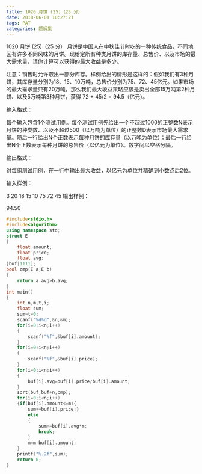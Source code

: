 ```yaml
---
title: 1020 月饼 (25)（25 分）
date: 2018-06-01 10:27:21
tags: PAT
categories: 题解集
---
```


1020 月饼 (25)（25 分）
月饼是中国人在中秋佳节时吃的一种传统食品，不同地区有许多不同风味的月饼。现给定所有种类月饼的库存量、总售价、以及市场的最大需求量，请你计算可以获得的最大收益是多少。

注意：销售时允许取出一部分库存。样例给出的情形是这样的：假如我们有3种月饼，其库存量分别为18、15、10万吨，总售价分别为75、72、45亿元。如果市场的最大需求量只有20万吨，那么我们最大收益策略应该是卖出全部15万吨第2种月饼、以及5万吨第3种月饼，获得 72 + 45/2 = 94.5（亿元）。

输入格式：

每个输入包含1个测试用例。每个测试用例先给出一个不超过1000的正整数N表示月饼的种类数、以及不超过500（以万吨为单位）的正整数D表示市场最大需求量。随后一行给出N个正数表示每种月饼的库存量（以万吨为单位）；最后一行给出N个正数表示每种月饼的总售价（以亿元为单位）。数字间以空格分隔。

输出格式：

对每组测试用例，在一行中输出最大收益，以亿元为单位并精确到小数点后2位。

输入样例：

3 20
18 15 10
75 72 45
输出样例：

94.50

```cpp
#include<stdio.h>
#include<algorithm>
using namespace std;
struct E
{
    float amount;
    float price;
    float avg;
}buf[1111];
bool cmp(E a,E b)
{
    return a.avg>b.avg;
}
int main()
{
    int n,m,t,i;
    float sum;
    sum=t=0;
    scanf("%d%d",&n,&m);
    for(i=0;i<n;i++)
    {
        scanf("%f",&buf[i].amount);
    }
    for(i=0;i<n;i++)
    {
        scanf("%f",&buf[i].price);
    }
    for(i=0;i<n;i++)
    {
        buf[i].avg=buf[i].price/buf[i].amount;
    }
    sort(buf,buf+n,cmp);
    for(i=0;i<n;i++)
    {if(buf[i].amount<=m){
        sum+=buf[i].price;}
        else
        {
            sum+=buf[i].avg*m;
            break;
        }
        m=m-buf[i].amount;
    }
    printf("%.2f",sum);
    return 0;
}

```